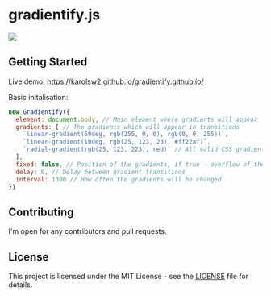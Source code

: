 # gradientify.js

![](https://image.ibb.co/fT8O3H/Screenshot_137.png)

## Getting Started

Live demo: https://karolsw2.github.io/gradientify.github.io/

Basic initalisation:

```javascript
new Gradientify({
  element: document.body, // Main element where gradients will appear
  gradients: [ // The gradients which will appear in transitions
    `linear-gradient(60deg, rgb(255, 0, 0), rgb(0, 0, 255))`,
    `linear-gradient(10deg, rgb(25, 123, 23), #ff22af)`,
    `radial-gradient(rgb(25, 123, 223), red)` // All valid CSS gradients are supported
  ],
  fixed: false, // Position of the gradients, if true - overflow of the main element will be hidden to prevent gradients from escaping the element
  delay: 0, // Delay between gradient transitions
  interval: 1300 // How often the gradients will be changed
})
```

## Contributing

I'm open for any contributors and pull requests.


## License

This project is licensed under the MIT License - see the [LICENSE](LICENSE) file for details.


